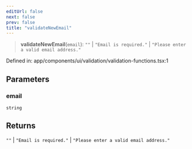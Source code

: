 ```yaml
---
editUrl: false
next: false
prev: false
title: "validateNewEmail"
---
```


> **validateNewEmail**(`email`): `""` \| `"Email is required."` \| `"Please enter a valid email address."`

Defined in: app/components/ui/validation/validation-functions.tsx:1

## Parameters

### email

`string`

## Returns

`""` \| `"Email is required."` \| `"Please enter a valid email address."`
